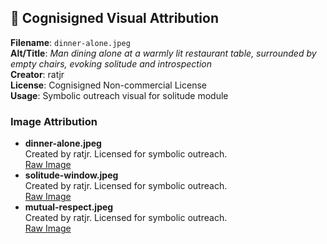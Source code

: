 ## 🎨 Cognisigned Visual Attribution

**Filename**: `dinner-alone.jpeg`  
**Alt/Title**: *Man dining alone at a warmly lit restaurant table, surrounded by empty chairs, evoking solitude and introspection*  
**Creator**: ratjr  
**License**: Cognisigned Non-commercial License  
**Usage**: Symbolic outreach visual for solitude module
### Image Attribution
- **dinner-alone.jpeg**  
  Created by ratjr. Licensed for symbolic outreach.  
  [Raw Image](https://raw.githubusercontent.com/rat-jr/cognisign-sitemaps/main/dinner-alone.jpeg)
- **solitude-window.jpeg**  
  Created by ratjr. Licensed for symbolic outreach.  
  [Raw Image](https://raw.githubusercontent.com/rat-jr/cognisign-sitemaps/main/solitude-window.jpeg)
- **mutual-respect.jpeg**  
  Created by ratjr. Licensed for symbolic outreach.  
  [Raw Image](https://raw.githubusercontent.com/rat-jr/cognisign-sitemaps/main/mutual-respect.jpeg)
  
